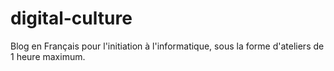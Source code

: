 # digital-culture
Blog en Français pour l'initiation à l'informatique, sous la forme d'ateliers de 1 heure maximum.


